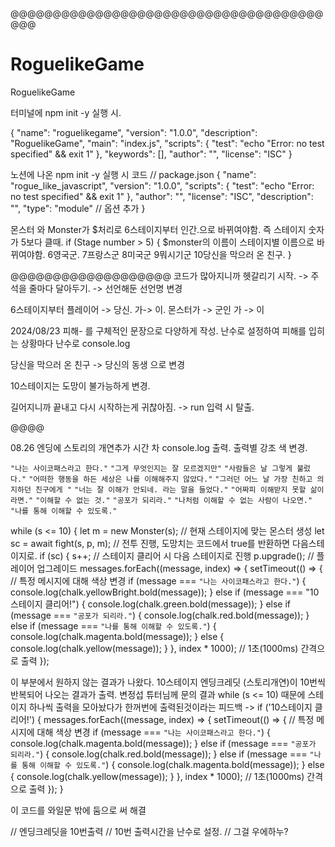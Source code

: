 @@@@@@@@@@@@@@@@@@@@@@@@@@@@@@@@@@@@@@@@
# RoguelikeGame
RoguelikeGame

터미널에 npm init -y 실행 시.

{
  "name": "roguelikegame",
  "version": "1.0.0",
  "description": "RoguelikeGame",
  "main": "index.js",
  "scripts": {
    "test": "echo \"Error: no test specified\" && exit 1"
  },
  "keywords": [],
  "author": "",
  "license": "ISC"
}

노션에 나온 npm init -y 실행 시 코드
// package.json
{
  "name": "rogue_like_javascript",
  "version": "1.0.0",
  "scripts": {
    "test": "echo \"Error: no test specified\" && exit 1"
  },
  "author": "",
  "license": "ISC",
  "description": "",
  "type": "module" // 옵션 추가
}


몬스터 와 Monster가 $처리로 6스테이지부터 인간.으로 바뀌여야함.
즉 스테이지 숫자가 5보다 클때.
if (Stage number > 5) {
  $monster의 이름이 스테이지별 이름으로 바뀌여야함.
  6영국군.
  7프랑스군
  8미국군
  9뭐시기군
  10당신을 막으러 온 친구.
}

@@@@@@@@@@@@@@@@@@@
코드가 많아지니까 헷갈리기 시작.
-> 주석을 줄마다 달아두기.
-> 선언해둔 선언명 변경

6스테이지부터 플레이어 -> 당신. 가-> 이.
몬스터가 -> 군인   가 -> 이

2024/08/23
피해- 를 구체적인 문장으로 다양하게 작성.
난수로 설정하여 피해를 입히는 상황마다 난수로 console.log

당신을 막으러 온 친구 -> 당신의 동생 으로 변경

10스테이지는 도망이 불가능하게 변경.

길어지니까 끝내고 다시 시작하는게 귀찮아짐.
-> run 입력 시 탈출.

@@@@

08.26
엔딩에 스토리의 개연추가
시간 차 console.log 출력.
출력별 강조 색 변경.

`"나는 사이코패스라고 한다."`
`"그게 무엇인지는 잘 모르겠지만"`
`"사람들은 날 그렇게 불렀다."`
`"어떠한 행동을 하든 세상은 나를 이해해주지 않았다."`
`"그러던 어느 날 가장 친하고 의지하던 친구에게 "`
`"너는 잘 이해가 안되네. 라는 말을 들었다."`
`"어짜피 이해받지 못할 삶이라면."`
`"이해할 수 없는 것."`
`"공포가 되리라."`
`"나처럼 이해할 수 없는 사람이 나오면."`
`"나를 통해 이해할 수 있도록."`

while (s <= 10) {
    let m = new Monster(s); // 현재 스테이지에 맞는 몬스터 생성
    let sc = await fight(s, p, m); // 전투 진행, 도망치는 코드에서 true를 반환하면 다음스테이지로.
    if (sc) {
      s++; // 스테이지 클리어 시 다음 스테이지로 진행
      p.upgrade(); // 플레이어 업그레이드
      messages.forEach((message, index) => {
        setTimeout(() => {
          // 특정 메시지에 대해 색상 변경
          if (message === `"나는 사이코패스라고 한다."`) {
            console.log(chalk.yellowBright.bold(message));
          } else if (message === "10스테이지 클리어!") {
            console.log(chalk.green.bold(message));
          } else if (message === `"공포가 되리라."`) {
            console.log(chalk.red.bold(message));
          } else if (message === `"나를 통해 이해할 수 있도록."`) {
            console.log(chalk.magenta.bold(message));
          } else {
            console.log(chalk.yellow(message));
          }
        }, index * 1000); // 1초(1000ms) 간격으로 출력
      });

이 부분에서 원하지 않는 결과가 나왔다.
10스테이지 엔딩크레딧 (스토리개연)이 10번씩 반복되어 나오는 결과가 출력.
변정섭 튜터님께 문의 결과 
while (s <= 10) 때문에
스테이지 하나씩 출력을 모아놨다가 한꺼번에 출력된것이라는 피드백
->
if ('10스테이지 클리어!') {
    messages.forEach((message, index) => {
      setTimeout(() => {
        // 특정 메시지에 대해 색상 변경
        if (message === `"나는 사이코패스라고 한다."`) {
          console.log(chalk.magenta.bold(message));
        } else if (message === `"공포가 되리라."`) {
          console.log(chalk.red.bold(message));
        } else if (message === `"나를 통해 이해할 수 있도록."`) {
          console.log(chalk.magenta.bold(message));
        } else {
          console.log(chalk.yellow(message));
        }
      }, index * 1000); // 1초(1000ms) 간격으로 출력
    });
  }

이 코드를 와일문 밖에 둠으로 써 해결


// 엔딩크레딧을 10번출력
  // 10번 출력시간을 난수로 설정.
  // 그걸 우에하누?
